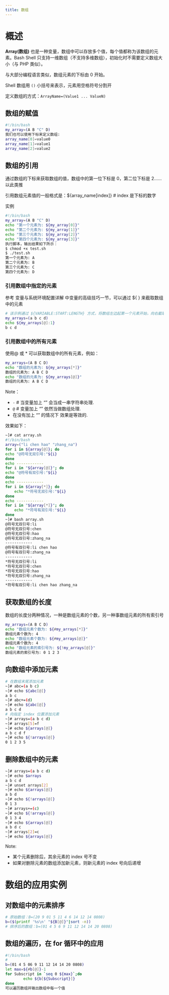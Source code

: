 ```yaml
---
title: 数组
---
```


# 概述

**Array(数组)** 也是一种变量，数组中可以存放多个值，每个值都称为该数组的元素。Bash Shell 只支持一维数组（不支持多维数组），初始化时不需要定义数组大小（与 PHP 类似）。

与大部分编程语言类似，数组元素的下标由 0 开始。

Shell 数组用 `()` 小括号来表示，元素用空格符号分割开

定义数组的方式：`ArrayName=(Value1 ... ValueN)`

## 数组的赋值

```bash
#!/bin/bash
my_array=(A B "C" D)
我们也可以使用下标来定义数组:
array_name[0]=value0
array_name[1]=value1
array_name[2]=value2
```

## 数组的引用

通过数组的下标来获取数组的值，数组中的第一位下标是 0，第二位下标是 2......以此类推

引用数组元素值的一般格式是：${array_name\[index]} # index 是下标的数字

实例

```bash
#!/bin/bash
my_array=(A B "C" D)
echo "第一个元素为: ${my_array[0]}"
echo "第二个元素为: ${my_array[1]}"
echo "第三个元素为: ${my_array[2]}"
echo "第四个元素为: ${my_array[3]}"
执行脚本，输出结果如下所示：
$ chmod +x test.sh
$ ./test.sh
第一个元素为: A
第二个元素为: B
第三个元素为: C
第四个元素为: D
```

### 引用数组中指定的元素

参考 变量与系统环境配置详解 中变量的高级技巧一节，可以通过 ${ } 来截取数组中的元素

```bash
# 该示例通过 ${VARIABLE:START:LENGTH} 方式，将数组左边起第一个元素开始，向右截取到末尾的所有元素，并 echo 出来。
my_arrays=(a b c d)
echo ${my_arrays[@]:1}
b c d
```

### 引用数组中的所有元素

使用@ 或 \* 可以获取数组中的所有元素，例如：

```bash
my_arrays=(A B C D)
echo "数组的元素为: ${my_arrays[*]}"
数组的元素为: A B C D
echo "数组的元素为: ${my_arrays[@]}"
数组的元素为: A B C D
```

Note：

- `-` # 当变量加上 “” 会当成一串字符串处理.
- `@` # 变量加上 “” 依然当做数组处理.
- 在没有加上 “” 的情况下 效果是等效的.

效果如下：

```bash
~]# cat array.sh
#!/bin/bash
array=("li chen hao" "zhang_na")
for i in ${array[@]}; do
echo "@符号无双引号:"${i}
done
echo ------------
for i in "${array[@]}"; do
echo "@符号有双引号:"${i}
done
echo ------------
for i in ${array[*]}; do
	echo "*符号无双引号:"${i}
done
echo ------------
for i in "${array[*]}"; do
	echo "*符号有双引号:"${i}
done
~]# bash array.sh
@符号无双引号:li
@符号无双引号:chen
@符号无双引号:hao
@符号无双引号:zhang_na
------------
@符号有双引号:li chen hao
@符号有双引号:zhang_na
------------
*符号无双引号:li
*符号无双引号:chen
*符号无双引号:hao
*符号无双引号:zhang_na
------------
*符号有双引号:li chen hao zhang_na
```

## 获取数组的长度

数组的长度分两种情况，一种是数组元素的个数，另一种事数组元素的所有索引号

```bash
my_arrays=(A B C D)
echo "数组元素个数为: ${#my_arrays[*]}"
数组元素个数为: 4
echo "数组元素个数为: ${#my_arrays[@]}"
数组元素个数为: 4
echo "数组元素的索引号为: ${!my_arrays[@]}"
数组元素的索引号为: 0 1 2 3
```

## 向数组中添加元素

```bash
# 在数组末尾添加元素
~]# abc=(a b c)
~]# echo ${abc[@]}
a b c
~]# abc+=(d)
~]# echo ${abc[@]}
a b c d
# 向指定 index 位置添加元素
~]# arrays=(a b c d)
~]# arrays[5]=f
~]# echo ${arrays[@]}
a b c d f
~]# echo ${!arrays[@]}
0 1 2 3 5
```

## 删除数组中的元素

```bash
~]# arrays=(a b c d)
~]# echo $arrays
a b c d
~]# unset arrays[2]
~]# echo ${arrays[@]}
a b d
~]# echo ${!arrays[@]}
0 1 3
~]# arrays+=(c)
~]# echo ${!arrays[@]}
0 1 3 4
~]# echo ${arrays[@]}
a b d c
~]# arrays[2]=c
~]# echo ${arrays[@]}
```
Note:

- 某个元素删除后，其余元素的 index 号不变
- 如果对删除元素的数组添加新元素，则新元素的 index 号向后递增

# 数组的应用实例

## 对数组中的元素排序

```bash
# 原始数组：B=(20 9 01 5 11 4 6 14 12 14 0808)
b=($(printf '%s\n' "${B[@]}"|sort -n))
# 排序后的数组：b=(01 4 5 6 9 11 12 14 14 20 0808)
```

## 数组的遍历，在 for 循环中的应用

```bash
#!/bin/bash
#
b=(01 4 5 06 9 11 12 14 14 20 0808)
let max=${#b[@]}-1
for Subscript in `seq 0 ${max}`;do
        echo ${b[${Subscript}]}
done
可以遍历数组并输出数组中每一个值
```
